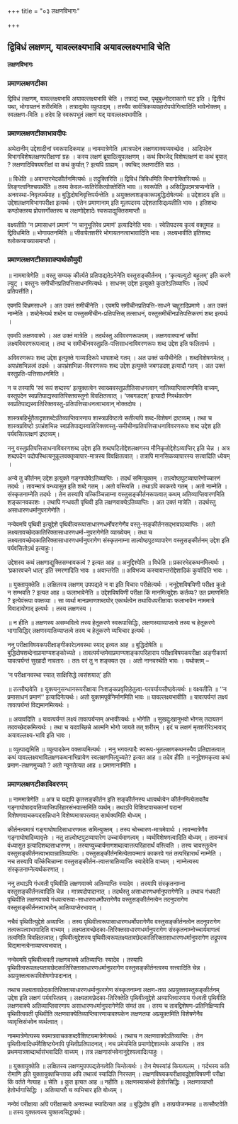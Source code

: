 +++
title = "०३ लक्षणविभागः"

+++


## द्विविधं लक्षणम्, यावल्लक्ष्यभावि अयावल्लक्ष्यभावि चेति

**लक्षणविभागः**

### **प्रमाणलक्षणटीका**

द्विविधं लक्षणम्, यावल्लक्ष्यभावि अयावल्लक्ष्यभावि चेति । तत्राद्यं यथा, पृथुबुध्नोदराकारो घट इति । द्वितीयं यथा, भोगायतनं शरीरमिति । तत्राद्यमेव व्युत्पाद्यम् । तस्यैव सार्वत्रिकव्यवहारोपयोगित्वादिति भावेनोक्तम् ॥ स्वलक्षण-मिति ॥ तदेव हि स्वरूपभूतं लक्षणं यद् यावल्लक्ष्यभावीति ।

### **प्रमाणलक्षणटीकाभावदीपः**

अथेदानीम् उद्देशादीनां स्वरूपादिकमाह ॥ नाममात्रेणेति ॥मात्रपदेन लक्षणवाक्यव्यवच्छेदः । आदिपदेन विभागविशेषलक्षणपरीक्षाणां ग्रहः । कस्य लक्षणं ब्रूयादित्युपलक्षणम् । कथं विभजेद् विशेषलक्षणं वा कथं बूयात् ? लक्षणादिविषयपरीक्षां वा कथं कुर्यात् ? इत्यपि ग्राह्यम् । क्वचिद् लक्षणादीति पाठः ।

॥ विधेति ॥ अवान्तरभेदकीर्तनमित्यर्थः ॥ तदुक्तिरिति ॥ द्विविधं त्रिविधमिति विभागोक्तिरित्यर्थः ॥ लिङ्गत्वनिश्चयार्थेति ॥ तस्य केवल-व्यतिरेकित्वोक्तेरिति भावः ॥ स्वरूपेति ॥ असिद्धिपदमत्राप्यन्वेति । अनवस्था-निवृत्यर्थमाह ॥ बुद्धिदोषनिवृत्तिपर्यन्तेति ॥ अयुक्तत्वशङ्कारूपबुद्धिदोषेत्यर्थः ॥ उद्देशादय इति ॥ उद्देशलक्षणविभागपरीक्षा इत्यर्थः । एतेन प्रमाणानाम् इति मूलपदस्य उद्देशतासिद्ध्र्यतीति भावः । इतिशब्दः कण्ठोक्तस्य प्रोपसर्गोक्तस्य च लक्षणोद्देशादेः स्वरूपाद्युक्तिसमाप्तौ ॥

वक्ष्यतीति ‘न प्रमासाधनं प्रमाणं’ ‘न चानुभूतिरेव प्रमाणं’ इत्यादिनेति भावः । स्वेतिपदस्य कृत्यं वक्तुमाह ॥ द्विविधमिति ॥ भोगायतनमिति ॥ जीवापेतशरीरे भोगायतनत्वाभावादिति भावः । लक्ष्यभावीति इतिशब्दः श्लोकव्याख्यासमाप्तौ ।

### **प्रमाणलक्षणटीकावाक्यार्थकौमुदी**

॥ नाममात्रेणेति ॥ वस्तु सम्यक् कीर्त्यते प्रतिपाद्यतेऽनेनेति वस्तुसङ्कीर्तनम् । ‘कृत्यल्युटो बहुलम्’ इति करणे ल्युट् । वस्तुनः समीचीनप्रतिपत्तिसाधनमित्यर्थः । साधनम् उद्देश इत्युक्ते कुठारेऽतिव्याप्तिः । तदर्थं प्रतिपत्तीति।

एवमपि विभ्रमसाधने । अत उक्तं समीचीनेति । एवमपि समीचीनप्रतिपत्ति-साधने चक्षुरादिप्रमाणे । अत उक्तं नाम्नेति । शब्देनेत्यर्थ शब्देन या वस्तुसमीचीन-प्रतिपत्तिस् तत्साधनं, वस्तुसमीचीनप्रतिपत्तिकरणं शब्द इत्यर्थः ।

एवमपि लक्षणवाक्ये । अत उक्तं मात्रेति । तदर्थस्तु अविवरणरूपत्वम् । लक्षणवाक्यानां सर्वेषां लक्ष्यविवरणरूपत्वात् । तथा च समीचीनवस्तुप्रति-पत्तिसाधनाविवरणरूपः शब्द उद्देश इति फलितार्थः ।

अविवरणरूपः शब्द उद्देश इत्युक्ते गाय्यादिरूपे भाषाशब्दे गतम् । अत उक्तं समीचीनेति । शब्दविशेषणमेतत् । अपभ्रंशभिन्नत्वं तदर्थः । अपभ्रंशभिन्ना-विवरणरूपः शब्द उद्देश इत्युक्ते जबगडदश् इत्यादौ गतम् । अत उक्तं वस्तुप्रति-पत्तिसाधनमिति ।

न च तस्यापि ‘स्वं रूपं शब्दस्य’ इत्युक्तत्वेन स्वाख्यवस्तुप्रतीतिसाधनत्वान् नातिव्याप्तिवारणमिति वाच्यम्, वस्तुपदेन स्वप्रतिपाद्यस्वातिरिक्तवस्तुनो विवक्षितत्वात् । ‘जबगडदश्’ इत्यादौ निरर्थकत्वेन स्वप्रतिपाद्यस्वातिरिक्तवस्तु-प्रतिपत्तिसाधनत्वाभावान् नोक्तदोषः ।

शास्त्रबहिर्भूतैतादृशशब्देऽतिव्याप्तिवारणाय शास्त्रप्रविष्टत्वे सतीत्यपि शब्द-विशेषणं द्रष्टव्यम् । तथा च शास्त्रप्रविष्टो ऽपभ्रंशभिन्नः स्वप्रतिपाद्यस्वातिरिक्तवस्तु-समीचीनप्रतिपत्तिसाधनाविवरणरूपः शब्द उद्देश इति पर्यवसितलक्षणं द्रष्टव्यम्।

ननु वस्तुप्रतिपत्तिसाधनाविवरणशब्द उद्देश इति शब्दघटितोद्देशलक्षणस्य मौनिकृतोद्देशेऽव्याप्तिर् इति चेन्न । अत्र शब्दपदेन पदोपस्थित्यनुकूलवक्तृव्यापार-मात्रस्य विवक्षितत्वात् । तत्रापि मानसिकव्यापारस्य सत्त्वादिति ध्येयम् ।

अन्ये तु कीर्तनम् उद्देश इत्युक्ते गङ्गाघोषेऽतिव्याप्तिः । तदर्थं समित्युक्तम् । ताल्वोष्ठपुटव्यापारेणोच्चारणं तदर्थः । तावन्मात्रं वन्ध्यासुत इति शब्दे गतम् । अतो वस्त्विति । तथाऽपि काकरवे गतम् । अतो नाम्नेति । संस्कृतनाम्नेति तदर्थः । तेन तस्यापि यत्किञ्चिन्नाम्ना वस्तुसङ्कीर्तनरूपत्वात् कथम् अतिव्याप्तिवारणमिति शङ्कानवकाशः । तथापि गन्धवती पृथिवी इति लक्षणवाक्येऽतिव्याप्तिः । अत उक्तं मात्रेति । तदर्थस्तु असाधारणधर्मानुपरागेणेति ।

नन्वेवमपि पृथिवी इत्युद्देशे पृथिवीत्वरूपासाधारणधर्मोपरागेणैव वस्तु-सङ्कीर्तनसद्भावादव्याप्तिः । अतो लक्ष्यतावच्छेदकातिरिक्तासाधारणधर्मा-नुपरागेणेति व्याख्येयम् । तथा च लक्ष्यतावच्छेदकातिरिक्तासाधारणधर्मानुपरागेण संस्कृतनाम्ना ताल्वोष्ठपुटव्यापारेण वस्तुसङ्कीर्तनम् उद्देश इति पर्यवसितोऽर्थ इत्याहुः।

उद्देशस्य कथं लक्षणाद्युक्तिसम्भावकत्वं ? इत्यत आह ॥ अनुद्दिश्येति ॥ विधेति ॥ प्रकारभेदकथनमित्यर्थः । ‘प्रकारवचने धाल्’ इति स्मरणादिति भावः ॥ अवान्तरेति ॥ अविभज्य कस्यावान्तरोद्देशादिकं कुर्यादिति भावः ।

॥ युक्तायुक्तेति ॥ लक्षितस्य लक्षणम् उपपद्यते न वा इति विचारः परीक्षेत्यर्थः । ननूद्देशविषयिणी परीक्षा कुतो न सम्भवति ? इत्यत आह ॥ फलाभावेनेति ॥ उद्देशविषयिणी परीक्षा किं मानमित्युद्देशः कर्तव्यः? उत प्रमाणमिति ? इत्येवंरूपा वक्तव्या । सा व्यर्था मानप्रमाणशब्दयोर् एकार्थत्वेन तथाविधपरीक्षायाः फलाभावेन नाममात्रे विवादायोगाद् इत्यर्थः । तस्य लक्षणस्य ।

॥ न हीति ॥ लक्षणस्य असम्भवित्वे तस्य हेतूकरणे स्वरूपासिद्धिः, लक्षणस्याव्याप्तत्वे तस्य च हेतूकरणे भागासिद्धिर् लक्षणस्यातिव्याप्तत्वे तस्य च हेतूकरणे व्यभिचार इत्यर्थः ।

ननु परीक्षाविषयकपरीक्षाङ्गीकारेऽनवस्था स्याद् इत्यत आह ॥ बुद्धिदोषेति ॥ बुद्धिदोषशब्देनाप्रामाण्यशङ्कोच्यते । तावत्पर्यन्तमेवाप्रमाण्यशङ्कापरिहाराय परीक्षाविषयकपरीक्षा अङ्गीकार्या यावत्पर्यन्तं सुखादौ नावतारः । ततः परं तु न शङ्क्यत एव । अतो नानवस्थेति भावः । यथोक्तम् –

‘न परीक्षानवस्था स्यात् साक्षिसिद्धे त्वसंशयात्’ इति

॥ तत्सौष्ठवेति ॥ युक्त्यनुसन्धानरूपरीक्षाया निःशङ्कप्रवृत्तिहेतुत्वा-परपर्यायसौष्ठवेत्यर्थः ॥ वक्ष्यतीति ॥ ‘‘न प्रमासाधनं प्रमाणं’’ इत्यादिनेत्यर्थः। अतो युक्तमपूर्वनिर्माणमिति भावः ॥ यावल्लक्ष्यभावीति ॥ यावत्पर्यन्तं लक्ष्यं तावत्पर्यन्तं विद्यमानमित्यर्थः ।

॥ अयावदिति ॥ यावत्पर्यन्तं लक्ष्यं तावत्पर्यन्तम् अभावीत्यर्थः ॥ भोगेति ॥ सुखदुःखानुभवो भोगस् तदायतनं तदवच्छेदकमित्यर्थः । तथा च यदवच्छिन्ने आत्मनि भोगो जायते तत् शरीरम् । इदं च लक्षणं मृतशरीरेऽभावाद् अयावल्लक्ष्य-भावि इति भावः ।

॥ व्युत्पाद्यमिति ॥ व्युत्पादकेन वक्तव्यमित्यर्थः । ननु भगवत्पादैः स्वरूप-भूतलक्षणकथनस्यैव प्रतिज्ञातत्वात् कथं यावल्लक्ष्यभाविलक्षणकथनाभिप्रायेण स्वलक्षणमित्युच्यते? इत्यत आह ॥ तदेव हीति ॥ ननूद्देशमकृत्वा कथं प्रमाण-लक्षणमुच्यते ? अतो न्यूनतेत्यत आह ॥ प्रमाणानामिति ॥

### **प्रमाणलक्षणटीकाविवरणम्**

॥ नाममात्रेणेति ॥ अत्र च यद्यपि कृतसङ्कीर्तन इति सङ्कीर्तनस्य धात्वर्थत्वेन कीर्तनमित्येतावतैव गङ्गाघोषादावतिव्याप्तिपरिहारसंभवात्समिति व्यर्थम्। तथाऽपि विशिष्टवाचकानां पदानां विशेषणवाचकपदसन्निधाने विशेष्यमात्रपरत्वात् सार्थक्यमिति बोध्यम् ।

कीर्तनत्वमात्रं गङ्गाघोषादिसाधारणमतः समित्युक्तम् । तस्य चोच्चारण-मात्रमेवार्थः । तावन्मात्रेणैव गङ्गाघोषादिव्यावृत्तेः । नतु ताल्वोष्टपुटव्यापारेण उच्चार्यमाणत्वम् । व्यर्थविशेषणत्वादिति बोध्यम् । तावन्मात्रं वंध्यासुत इत्यादिशब्दसाधारणम् । तस्याप्युच्चार्यमाणशब्दत्वात्तत्परिहारार्थं वस्त्विति । तस्य चावस्तुत्वेन वस्तुसङ्कीर्तनत्वाभावान्नातिव्याप्तिः । वस्तुसङ्कीर्तनमित्येतावन्मात्रं काकरवे गतं तत्परिहारार्थं नाम्नेति । नच तस्यापि यत्किंचिन्नाम्ना वस्तुसङ्कीर्तन-त्वात्तत्रातिव्याप्तिः स्यादेवेति वाच्यम् । नाम्नेत्यस्य संस्कृतनाम्नेत्यर्थकरणात् ।

ननु तथाऽपि गंधवती पृथिवीति लक्षणवाक्ये अतिव्याप्तिः स्यादेव । तस्यापि संस्कृतनाम्ना वस्तुसङ्कीर्तनत्वादिति चेन्न । मात्रपदोपादानात् । तदर्थस्तु असाधारणधर्मानुपरागेणेति ॥ तथाच गंधवती पृथिवीति लक्षणवाक्ये गंधवत्वरूपा-साधारणधर्मोपरागेणैव वस्तुसङ्कीर्तनत्वेन तदनुपरागेण वस्तुसङ्कीर्तनत्वाभावेन् आतिव्याप्तेरभावात् ।

नचैवं पृथिवीत्युद्देशे अव्याप्तिः । तस्य पृथिवीत्वरूपासाधारणधर्मोपरागेणैव वस्तुसङ्कीर्तनत्वेन तदनुपरागेण तत्वरूपत्वाभावादिति वाच्यम् । लक्ष्यतावच्छेदका-तिरिक्तसाधारणधर्मानुपरागेण संस्कृतनाम्नोच्चार्यमाणत्वं तत्वमिति विवक्षितत्वात्। पृथिवीत्युद्देशस्य पृथिवीत्वरूपलक्ष्यतावछेदकातिरिक्तासाधारणधर्मानुपरागेण तद्रूपस्य विद्यमानत्वेनाव्याप्त्यभावात् ।

नन्वेवमपि पृथिवीत्ववती लक्षणवाक्ये अतिव्याप्तिः स्यादेव । तस्यापि पृथिवीत्वरूपलक्ष्यतावछेदकातिरिक्तासाधारणधर्मानुपरागेण वस्तुसङ्कीर्तनत्वस्य सत्त्वादिति चेन्न । अप्रयुक्तत्वरूपविशेषणोपादानात् ।

तथाच लक्ष्यतावछेदकातिरिक्तासाधारणधर्मानुपरागेण संस्कृतनाम्ना लक्षण-तया अप्रयुक्तवस्तुसङ्कीर्तनम् उद्देश इति लक्षणं पर्यवस्तितम् । लक्ष्यतावछेदका-तिरिक्तेति पृथिवीत्युद्देशे अव्याप्तिवारणाय गंधवती पृथिवीति लक्षणवाक्ये अतिव्याप्तिवारणाय असाधारणधर्मानुपरागेणेति संमतं तव । तस्य च तावद्विशेषण-प्रतिनिक्षिप्यापि पृथिवीत्ववती पृथिवीति लक्षणवाक्येतिव्याप्तिवारणायावश्यकेन लक्षणतया अप्रयुक्तमिति विशेषणेनैव व्यावृत्तिसंभवेन व्यर्थत्वात् ।

नाममात्रेणेत्यस्य स्वमात्रवाचकशब्दवैशिष्ट्यमात्रेणेत्यर्थः । तथाच न लक्षणवाक्येऽतिव्याप्तिः । तेन पृथिवीत्वादिधर्मवैशिष्ट्येनापि पृथिवीप्रतिपादनात्। नच प्रमेयमिति प्रमाणोद्देशात्मके अव्याप्तिः । तत्र प्रथममात्रशब्दार्थासंभवादिति वाच्यम् । तत्र लक्षणासंभवेनानुद्देश्यत्वादित्याहुः ।

॥ युक्तायुक्तेति ॥ लक्षितस्य लक्षणमुपपपद्यतेनत्वेति चिन्तेत्यर्थः । तेन मेषस्यांडं कियत्पलम् । गर्दभस्य कति रोमाणि इति युक्तायुक्तचिन्ताया अपि तथात्वं स्यादिति निरस्तम् । लक्षणविषयकपरीक्षावदुद्देशविषयणी परीक्षा किं वर्तते नेत्याह ॥ सेति ॥ कुत इत्यत आह ॥ नहीति ॥ लक्षणस्यासंभवे हेतोरसिद्धिः । लक्षणाव्याप्तौ हेतोर्भागासिद्धिः । अतिव्याप्तौ च व्यभिचार इति बोध्यम् ।

नन्वेवं परीक्षाया अपि परीक्षासत्वे अनवस्था स्यादित्यत आह ॥ बुद्धिदोष इति ॥ तत्प्रयोजनमाह ॥ तत्सौष्टवेति ॥ तस्य युक्तत्वस्य युक्तत्वसिद्ध्यर्थः।

